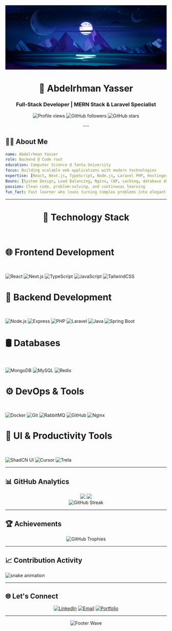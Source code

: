 <div align="center">
  <img src="159Z_2107.w026.n002.628B.p1.628.jpg" alt="Hero image" />

  <h1>👋 Abdelrhman Yasser</h1>
  <h3>Full-Stack Developer | MERN Stack & Laravel Specialist</h3>

  <p>
    <img src="https://komarev.com/ghpvc/?username=abdelrhman-arfat&label=Profile%20views&color=0e75b6&style=flat-square" alt="Profile views"/>
    <img src="https://img.shields.io/github/followers/abdelrhman-arfat?label=Followers&style=flat-square&color=0e75b6" alt="GitHub followers"/>
    <img src="https://img.shields.io/github/stars/abdelrhman-arfat?label=Stars&style=flat-square&color=0e75b6" alt="GitHub stars"/>
  </p>
---

</div>

## 🧑‍💻 About Me

```yaml
name: Abdelrhman Yasser
role: Backend @ Code root
education: Computer Science @ Tanta University
focus: Building scalable web applications with modern technologies
expertise: [React, Next.js, TypeScript, Node.js, Laravel PHP, Hostinger, MongoDB, MySQL, Spring Boot, RabbitMQ]
Bouns: [System Design, Load Balancing, Nginx, CAP, caching, database design]
passion: Clean code, problem-solving, and continuous learning
fun_fact: Fast learner who loves turning complex problems into elegant solutions
```

---

<h1 align="center">🚀 Technology Stack</h1>
<br>

<div align="center">

<h1 align="left">🌐 Frontend Development</h1>
<br>
<p align="left">
  <img src="https://cdn.jsdelivr.net/gh/devicons/devicon/icons/react/react-original.svg" width="40" alt="React"/>
  <img src="https://cdn.jsdelivr.net/gh/devicons/devicon/icons/nextjs/nextjs-original.svg" width="40" alt="Next.js"/>
  <img src="https://cdn.jsdelivr.net/gh/devicons/devicon/icons/typescript/typescript-original.svg" width="40" alt="TypeScript"/>
  <img src="https://cdn.jsdelivr.net/gh/devicons/devicon/icons/javascript/javascript-original.svg" width="40" alt="JavaScript"/>
  <img src="https://cdn.jsdelivr.net/gh/devicons/devicon/icons/tailwindcss/tailwindcss-original.svg" width="40" alt="TailwindCSS"/>
</p>

<h1 align="left">🧠 Backend Development</h1>
<br>
<p align="left">
  <img src="https://cdn.jsdelivr.net/gh/devicons/devicon/icons/nodejs/nodejs-original.svg" width="40" alt="Node.js"/>
  <img src="https://cdn.jsdelivr.net/gh/devicons/devicon/icons/express/express-original.svg" width="40" alt="Express"/>
  <img src="https://cdn.jsdelivr.net/gh/devicons/devicon/icons/php/php-original.svg" width="40" alt="PHP"/>
  <img src="https://cdn.jsdelivr.net/gh/devicons/devicon/icons/laravel/laravel-original.svg" width="40" alt="Laravel"/>
  <img src="https://cdn.jsdelivr.net/gh/devicons/devicon/icons/java/java-original.svg" width="40" alt="Java"/>
  <img src="https://cdn.jsdelivr.net/gh/devicons/devicon/icons/spring/spring-original.svg" width="40" alt="Spring Boot"/>
</p>


<h1 align="left">🛢️ Databases</h1>
<br>
<p align="left">
  <img src="https://cdn.jsdelivr.net/gh/devicons/devicon/icons/mongodb/mongodb-original.svg" width="40" alt="MongoDB"/>
  <img src="https://cdn.jsdelivr.net/gh/devicons/devicon/icons/mysql/mysql-original.svg" width="40" alt="MySQL"/>
  <img src="https://cdn.jsdelivr.net/gh/devicons/devicon/icons/redis/redis-original.svg" width="40" alt="Redis"/>
</p>


<h1 align="left">⚙️ DevOps & Tools</h1>
<br>
<p align="left">
  <img src="https://cdn.jsdelivr.net/gh/devicons/devicon/icons/docker/docker-original.svg" width="40" alt="Docker"/>
  <img src="https://cdn.jsdelivr.net/gh/devicons/devicon/icons/git/git-original.svg" width="40" alt="Git"/>
  <img src="https://cdn.jsdelivr.net/gh/devicons/devicon/icons/rabbitmq/rabbitmq-original.svg" width="40" alt="RabbitMQ"/>
  <img src="https://cdn.jsdelivr.net/gh/devicons/devicon/icons/github/github-original.svg" width="40" alt="GitHub"/>
  <img src="https://cdn.jsdelivr.net/gh/devicons/devicon/icons/nginx/nginx-original.svg" width="40" alt="Nginx"/>
</p>

<h1 align="left">🎨 UI & Productivity Tools</h1>
<br>

<p align="left">
  <img src="https://avatars.githubusercontent.com/u/139895814?s=200&v=4" width="40" alt="ShadCN UI"/>
  <img src="https://avatars.githubusercontent.com/u/122802143?s=200&v=4" width="40" alt="Cursor"/>
  <img src="https://www.trela.com/favicon.ico" width="40" alt="Trela"/>
</p>

</div>

---

## 📊 GitHub Analytics

<div align="center">
  <img height="180em" src="https://github-readme-stats.vercel.app/api?username=abdelrhman-arfat&layout=compact&langs_count=8&theme=tokyonight&hide_border=true"/>
  <img height="180em" src="https://github-readme-stats.vercel.app/api/top-langs/?username=abdelrhman-arfat&layout=compact&langs_count=8&theme=tokyonight&hide_border=true"/>
</div>


<div align="center">
  <img src="https://github-readme-streak-stats.herokuapp.com/?user=abdelrhman-arfat&theme=tokyonight&hide_border=true" alt="GitHub Streak" />
</div>

---

## 🏆 Achievements

<div align="center">
  <img src="https://github-profile-trophy.vercel.app/?username=abdelrhman-arfat&theme=tokyonight&no-frame=true&no-bg=true&margin-w=4&row=2&column=4" alt="GitHub Trophies"/>
</div>

---

## 📈 Contribution Activity

![snake animation](https://github.com/abdelrhman-arfat/abdelrhman-arfat/blob/output/snake.svg)

---

## 🌐 Let's Connect

<div align="center">
  
[![LinkedIn](https://img.shields.io/badge/LinkedIn-0077B5?style=for-the-badge&logo=linkedin&logoColor=white)](https://www.linkedin.com/in/abdo-yasser-946493221)
[![Email](https://img.shields.io/badge/Email-D14836?style=for-the-badge&logo=gmail&logoColor=white)](mailto:abdoarfat2006@gmail.com)
[![Portfolio](https://img.shields.io/badge/Portfolio-000000?style=for-the-badge&logo=vercel&logoColor=white)](https://abdoyasser.vercel.app)

</div>

---

<div align="center">
  <img src="https://capsule-render.vercel.app/api?type=waving&color=0e75b6&height=100&section=footer" alt="Footer Wave"/>
</div>

